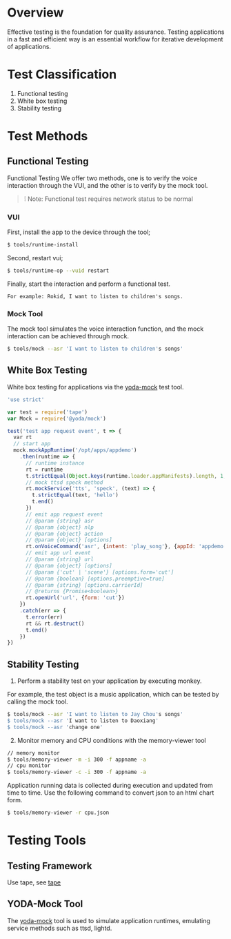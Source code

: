 # Overview

Effective testing is the foundation for quality assurance. Testing applications in a fast and efficient way is an essential workflow for iterative development of applications.

# Test Classification

1. Functional testing
2. White box testing
3. Stability testing

# Test Methods

## Functional Testing

Functional Testing We offer two methods, one is to verify the voice interaction through the VUI, and the other is to verify by the mock tool.

> ❕ Note: Functional test requires network status to be normal

### VUI

First, install the app to the device through the tool;

```bash
$ tools/runtime-install
```

Second, restart vui;

```bash
$ tools/runtime-op --vuid restart
```

Finally, start the interaction and perform a functional test.

```
For example: Rokid, I want to listen to children's songs.
```

### Mock Tool

The mock tool simulates the voice interaction function, and the mock interaction can be achieved through mock.

```bash
$ tools/mock --asr 'I want to listen to children's songs'
```

## White Box Testing

White box testing for applications via the [yoda-mock](#yoda-mock-tool) test tool.


```js
'use strict'

var test = require('tape')
var Mock = require('@yoda/mock')

test('test app request event', t => {
  var rt
  // start app
  mock.mockAppRuntime('/opt/apps/appdemo')
    .then(runtime => {
      // runtime instance
      rt = runtime
      t.strictEqual(Object.keys(runtime.loader.appManifests).length, 1, 'mocked app runtime shall load expected app only')
      // mock ttsd speck method
      rt.mockService('tts', 'speck', (text) => {
        t.strictEqual(text, 'hello')
        t.end()
      })
      // emit app request event
      // @param {string} asr
      // @param {object} nlp
      // @param {object} action
      // @param {object} [options]
      rt.onVoiceCommand('asr', {intent: 'play_song'}, {appId: 'appdemo'}, {})
      // emit app url event
      // @param {string} url
      // @param {object} [options]
      // @param {'cut' | 'scene'} [options.form='cut']
      // @param {boolean} [options.preemptive=true]
      // @param {string} [options.carrierId]
      // @returns {Promise<boolean>}
      rt.openUrl('url', {form: 'cut'})
    })
    .catch(err => {
      t.error(err)
      rt && rt.destruct()
      t.end()
    })
})
```

## Stability Testing

1. Perform a stability test on your application by executing monkey.

For example, the test object is a music application, which can be tested by calling the mock tool.

```bash
$ tools/mock --asr 'I want to listen to Jay Chou's songs'
$ tools/mock --asr 'I want to listen to Daoxiang'
$ tools/mock --asr 'change one'
```

2. Monitor memory and CPU conditions with the memory-viewer tool

```bash
// memory monitor
$ tools/memory-viewer -m -i 300 -f appname -a
// cpu monitor
$ tools/memory-viewer -c -i 300 -f appname -a
```
Application running data is collected during execution and updated from time to time. Use the following command to convert json to an html chart form.

```bash
$ tools/memory-viewer -r cpu.json
```

# Testing Tools

## Testing Framework

Use tape, see [tape](https://github.com/shadow-node/tape#tape)

## YODA-Mock Tool

The [yoda-mock](https://github.com/Rokid/yoda-mock) tool is used to simulate application runtimes, emulating service methods such as ttsd, lightd.
